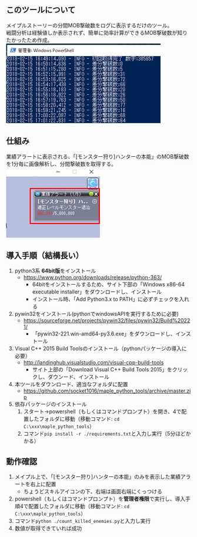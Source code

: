 ## このツールについて
メイプルストーリーの分間MOB撃破数をログに表示するだけのツール。  
戦闘分析は経験値しか表示されず、簡単に効率計算ができるMOB撃破数が知りたかったため作成。  
![alt](docs/Screenshot_187.png)

## 仕組み
業績アラートに表示される、「[モンスター狩り]ハンターの本能」のMOB撃破数を1分毎に画像解析し、分間撃破数を取得する。  
![alt](docs/Screenshot_186.png)


## 導入手順（結構長い）
1. python3系 **64bit版**をインストール
    * https://www.python.org/downloads/release/python-363/
        * 64bitをインストールするため、サイト下部の「Windows x86-64 executable installer」をダウンロードし、インストール
        * インストール時、「Add Python3.x to PATH」に必ずチェックを入れる
1. pywin32をインストール(pythonでwindowsAPIを実行するために必要)
    * https://sourceforge.net/projects/pywin32/files/pywin32/Build%20221/
        * 「pywin32-221.win-amd64-py3.6.exe」をダウンロードし、インストール
1. Visual C++ 2015 Build Toolsのインストール（pythonパッケージの導入に必要）
    * http://landinghub.visualstudio.com/visual-cpp-build-tools
        * サイト上部の「Download Visual C++ Build Tools 2015」をクリックし、ダウンード、インストール 
1. 本ツールをダウンロード、適当なフォルダに配置
    * https://github.com/socket1016/maple_python_tools/archive/master.zip
1. 依存パッケージのインストール
    1. スタート→powershell（もしくはコマンドプロンプト）を開き、4で配置したフォルダに移動（移動コマンド: `cd C:\xxx\maple_python_tools`）
    1. コマンド`pip install -r ./requirements.txt`と入力し実行（5分ほどかかる）

## 動作確認
1. メイプル上で、「[モンスター狩り]ハンターの本能」のみを表示した業績アラートを右上に配置
    * ちょうどスキルアイコンの下、右端は画面右端にくっつける
1. powershell（もしくはコマンドプロンプト）を**管理者権限**で実行し、導入手順4で配置したフォルダに移動（移動コマンド: `cd C:\xxx\maple_python_tools`）
1. コマンド`python ./count_killed_enemies.py`と入力し実行
1. 数値が取得できていれば成功 
